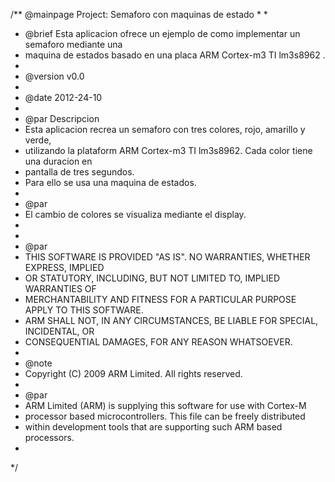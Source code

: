 /**	@mainpage Project: Semaforo con maquinas de estado
 *
 *
 *  @brief Esta aplicacion ofrece un ejemplo de como implementar un semaforo mediante una
 *  maquina de estados basado en una placa ARM Cortex-m3 TI lm3s8962 .
 *
 *  @version v0.0
 *
 *  @date 2012-24-10
 *
 *  @par Descripcion
 *  Esta aplicacion recrea un semaforo con tres colores, rojo, amarillo y verde,
 *	utilizando la plataform ARM Cortex-m3 TI lm3s8962. Cada color tiene una duracion en
 *  pantalla de tres segundos.
 *  Para ello se usa una maquina de estados.
 *
 *	@par
 *	El cambio de colores se visualiza mediante el display.
 *
 *
 * @par
 * THIS SOFTWARE IS PROVIDED "AS IS".  NO WARRANTIES, WHETHER EXPRESS, IMPLIED
 * OR STATUTORY, INCLUDING, BUT NOT LIMITED TO, IMPLIED WARRANTIES OF
 * MERCHANTABILITY AND FITNESS FOR A PARTICULAR PURPOSE APPLY TO THIS SOFTWARE.
 * ARM SHALL NOT, IN ANY CIRCUMSTANCES, BE LIABLE FOR SPECIAL, INCIDENTAL, OR
 * CONSEQUENTIAL DAMAGES, FOR ANY REASON WHATSOEVER.
 *
 * @note
 * Copyright (C) 2009 ARM Limited. All rights reserved.
 *
 * @par
 * ARM Limited (ARM) is supplying this software for use with Cortex-M
 * processor based microcontrollers.  This file can be freely distributed
 * within development tools that are supporting such ARM based processors.
 *

*/